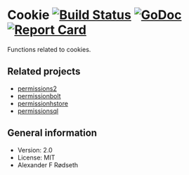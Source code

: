 # Cookie [![Build Status](https://travis-ci.org/xyproto/cookie.svg?branch=master)](https://travis-ci.org/xyproto/cookie) [![GoDoc](https://godoc.org/github.com/xyproto/cookie?status.svg)](http://godoc.org/github.com/xyproto/cookie) [![Report Card](https://img.shields.io/badge/go_report-A+-brightgreen.svg?style=flat)](http://goreportcard.com/report/xyproto/cookie)

Functions related to cookies.

Related projects
----------------

* [permissions2](https://github.com/xyproto/permissions2)
* [permissionbolt](https://github.com/xyproto/permissionbolt)
* [permissionhstore](https://github.com/xyproto/permissionhstore)
* [permissionsql](https://github.com/xyproto/permissionsql)

General information
-------------------

* Version: 2.0
* License: MIT
* Alexander F Rødseth

